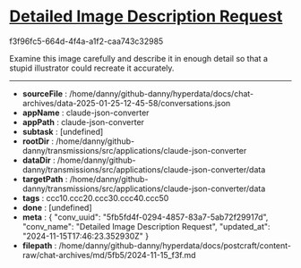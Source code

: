 # [Detailed Image Description Request](https://claude.ai/chat/5fb5fd4f-0294-4857-83a7-5ab72f29917d)

f3f96fc5-664d-4f4a-a1f2-caa743c32985

Examine this image carefully and describe it in enough detail so that a stupid illustrator could recreate it accurately.

---

* **sourceFile** : /home/danny/github-danny/hyperdata/docs/chat-archives/data-2025-01-25-12-45-58/conversations.json
* **appName** : claude-json-converter
* **appPath** : claude-json-converter
* **subtask** : [undefined]
* **rootDir** : /home/danny/github-danny/transmissions/src/applications/claude-json-converter
* **dataDir** : /home/danny/github-danny/transmissions/src/applications/claude-json-converter/data
* **targetPath** : /home/danny/github-danny/transmissions/src/applications/claude-json-converter/data
* **tags** : ccc10.ccc20.ccc30.ccc40.ccc50
* **done** : [undefined]
* **meta** : {
  "conv_uuid": "5fb5fd4f-0294-4857-83a7-5ab72f29917d",
  "conv_name": "Detailed Image Description Request",
  "updated_at": "2024-11-15T17:46:23.352930Z"
}
* **filepath** : /home/danny/github-danny/hyperdata/docs/postcraft/content-raw/chat-archives/md/5fb5/2024-11-15_f3f.md